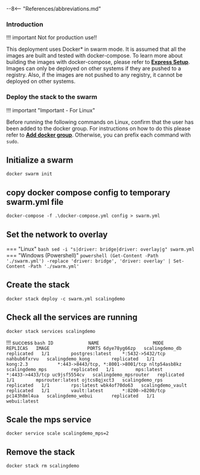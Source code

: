 --8<-- "References/abbreviations.md"

### Introduction

!!! important
Not for production use!!

This deployment uses Docker* in swarm mode. It is assumed that all the images are built and tested with docker-compose. To learn more about building the images with docker-compose, please refer to [**Express Setup**](../../Docker/dockerLocal.md). Images can only be deployed on other systems if they are pushed to a registry. Also, if the images are not pushed to any registry, it cannot be deployed on other systems. 

### Deploy the stack to the swarm

!!! important "Important - For Linux"

Before running the following commands on Linux, confirm that the user has been added to the docker group. For instructions on how to do this please refer to [**Add docker group**](https://docs.docker.com/engine/install/linux-postinstall/#manage-docker-as-a-non-root-user). Otherwise, you can prefix each command with `sudo`.

## Initialize a swarm
 ```
 docker swarm init
 ```      
## copy docker compose config to temporary swarm.yml file
```
docker-compose -f .\docker-compose.yml config > swarm.yml
```

## Set the network to overlay
=== "Linux"
    ``` bash
    sed -i "s|driver: bridge|driver: overlay|g" swarm.yml
    ```
=== "Windows (Powershell)"
    ``` powershell
    (Get-Content -Path './swarm.yml') -replace 'driver: bridge', 'driver: overlay' | Set-Content -Path './swarm.yml'
    ```
## Create the stack
```
docker stack deploy -c swarm.yml scalingdemo
```
## Check all the services are running
```
docker stack services scalingdemo
```
!!! success
    ``` bash
    ID             NAME                    MODE         REPLICAS   IMAGE              PORTS
    6dye78yg66zp   scalingdemo_db          replicated   1/1        postgres:latest    *:5432->5432/tcp
    nahbub6fxrvu   scalingdemo_kong        replicated   1/1        kong:2.3           *:443->8443/tcp, *:8001->8001/tcp
    nltp54asb8kz   scalingdemo_mps         replicated   1/1        mps:latest         *:4433->4433/tcp
    uc9jsf5554cv   scalingdemo_mpsrouter   replicated   1/1        mpsrouter:latest
    ojtcs8qjxct3   scalingdemo_rps         replicated   1/1        rps:latest
    wbk4of70do63   scalingdemo_vault       replicated   1/1        vault:latest       *:8200->8200/tcp
    pc143h8ml4ua   scalingdemo_webui       replicated   1/1        webui:latest
    ```
## Scale the mps service
```
docker service scale scalingdemo_mps=2
```

## Remove the stack
```
docker stack rm scalingdemo
```
